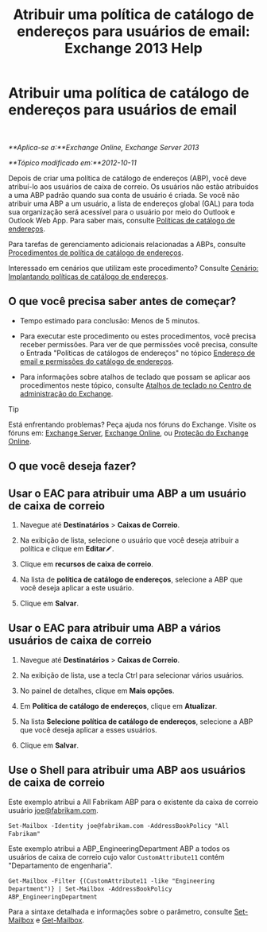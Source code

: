 ﻿---
title: 'Atribuir uma política de catálogo de endereços para usuários de email: Exchange 2013 Help'
TOCTitle: Atribuir uma política de catálogo de endereços para usuários de email
ms:assetid: bdfe6575-24c0-47d0-9cfb-ece910db248b
ms:mtpsurl: https://technet.microsoft.com/pt-br/library/Hh529942(v=EXCHG.150)
ms:contentKeyID: 50486522
ms.date: 05/22/2018
mtps_version: v=EXCHG.150
ms.translationtype: MT
---

# Atribuir uma política de catálogo de endereços para usuários de email

 

_**Aplica-se a:**Exchange Online, Exchange Server 2013_

_**Tópico modificado em:**2012-10-11_

Depois de criar uma política de catálogo de endereços (ABP), você deve atribuí-lo aos usuários de caixa de correio. Os usuários não estão atribuídos a uma ABP padrão quando sua conta de usuário é criada. Se você não atribuir uma ABP a um usuário, a lista de endereços global (GAL) para toda sua organização será acessível para o usuário por meio do Outlook e Outlook Web App. Para saber mais, consulte [Políticas de catálogo de endereços](address-book-policies-exchange-2013-help.md).

Para tarefas de gerenciamento adicionais relacionadas a ABPs, consulte [Procedimentos de política de catálogo de endereços](address-book-policy-procedures-exchange-2013-help.md).

Interessado em cenários que utilizam este procedimento? Consulte [Cenário: Implantando políticas de catálogo de endereços](scenario-deploying-address-book-policies-exchange-2013-help.md).

## O que você precisa saber antes de começar?

  - Tempo estimado para conclusão: Menos de 5 minutos.

  - Para executar este procedimento ou estes procedimentos, você precisa receber permissões. Para ver de que permissões você precisa, consulte o Entrada "Políticas de catálogos de endereços" no tópico [Endereço de email e permissões do catálogo de endereços](email-address-and-address-book-permissions-exchange-2013-help.md).

  - Para informações sobre atalhos de teclado que possam se aplicar aos procedimentos neste tópico, consulte [Atalhos de teclado no Centro de administração do Exchange](keyboard-shortcuts-in-the-exchange-admin-center-exchange-online-protection-help.md).


> [!TIP]
> Está enfrentando problemas? Peça ajuda nos fóruns do Exchange. Visite os fóruns em: <A href="https://go.microsoft.com/fwlink/p/?linkid=60612">Exchange Server</A>, <A href="https://go.microsoft.com/fwlink/p/?linkid=267542">Exchange Online</A>, ou <A href="https://go.microsoft.com/fwlink/p/?linkid=285351">Proteção do Exchange Online</A>.



## O que você deseja fazer?

## Usar o EAC para atribuir uma ABP a um usuário de caixa de correio

1.  Navegue até **Destinatários** \> **Caixas de Correio**.

2.  Na exibição de lista, selecione o usuário que você deseja atribuir a política e clique em **Editar**![Ícone de edição](images/JJ218640.6f53ccb2-1f13-4c02-bea0-30690e6ea71d(EXCHG.150).gif "Ícone de edição").

3.  Clique em **recursos de caixa de correio**.

4.  Na lista de **política de catálogo de endereços**, selecione a ABP que você deseja aplicar a este usuário.

5.  Clique em **Salvar**.

## Usar o EAC para atribuir uma ABP a vários usuários de caixa de correio

1.  Navegue até **Destinatários** \> **Caixas de Correio**.

2.  Na exibição de lista, use a tecla Ctrl para selecionar vários usuários.

3.  No painel de detalhes, clique em **Mais opções**.

4.  Em **Política de catálogo de endereços**, clique em **Atualizar**.

5.  Na lista **Selecione política de catálogo de endereços**, selecione a ABP que você deseja aplicar a esses usuários.

6.  Clique em **Salvar**.

## Use o Shell para atribuir uma ABP aos usuários de caixa de correio

Este exemplo atribui a All Fabrikam ABP para o existente da caixa de correio usuário joe@fabrikam.com.

    Set-Mailbox -Identity joe@fabrikam.com -AddressBookPolicy "All Fabrikam"

Este exemplo atribui a ABP\_EngineeringDepartment ABP a todos os usuários de caixa de correio cujo valor `CustomAttribute11` contém "Departamento de engenharia".

    Get-Mailbox -Filter {(CustomAttribute11 -like "Engineering Department")} | Set-Mailbox -AddressBookPolicy ABP_EngineeringDepartment

Para a sintaxe detalhada e informações sobre o parâmetro, consulte [Set-Mailbox](https://technet.microsoft.com/pt-br/library/bb123981\(v=exchg.150\)) e [Get-Mailbox](https://technet.microsoft.com/pt-br/library/bb123685\(v=exchg.150\)).

